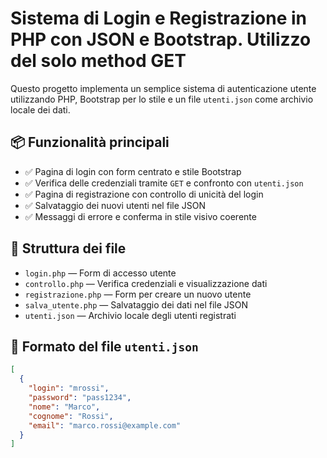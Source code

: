 # Sistema di Login e Registrazione in PHP con JSON e Bootstrap. Utilizzo del solo method GET

Questo progetto implementa un semplice sistema di autenticazione utente utilizzando PHP, Bootstrap per lo stile e un file `utenti.json` come archivio locale dei dati.

## 📦 Funzionalità principali

- ✅ Pagina di login con form centrato e stile Bootstrap
- ✅ Verifica delle credenziali tramite `GET` e confronto con `utenti.json`
- ✅ Pagina di registrazione con controllo di unicità del login
- ✅ Salvataggio dei nuovi utenti nel file JSON
- ✅ Messaggi di errore e conferma in stile visivo coerente

## 📁 Struttura dei file

- `login.php` — Form di accesso utente
- `controllo.php` — Verifica credenziali e visualizzazione dati
- `registrazione.php` — Form per creare un nuovo utente
- `salva_utente.php` — Salvataggio dei dati nel file JSON
- `utenti.json` — Archivio locale degli utenti registrati

## 📌 Formato del file `utenti.json`

```json
[
  {
    "login": "mrossi",
    "password": "pass1234",
    "nome": "Marco",
    "cognome": "Rossi",
    "email": "marco.rossi@example.com"
  }
]
